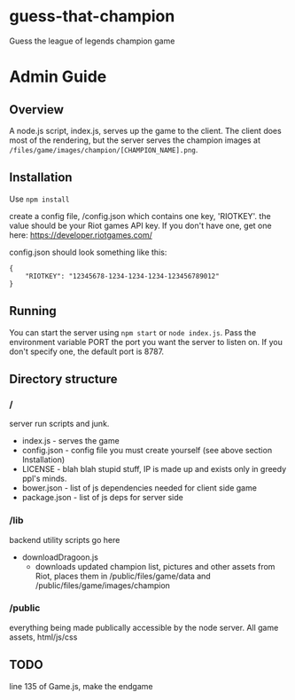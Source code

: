 # guess-that-champion
Guess the league of legends champion game


# Admin Guide

## Overview

A node.js script, index.js, serves up the game to the client. The client does most of the rendering, but the server serves the champion images at `/files/game/images/champion/[CHAMPION_NAME].png`.

## Installation

Use `npm install`

create a config file, /config.json which contains one key, 'RIOTKEY'. the value should be your Riot games API key. If you don't have one, get one here: https://developer.riotgames.com/

config.json should look something like this:

    {
        "RIOTKEY": "12345678-1234-1234-1234-123456789012"
    }

## Running

You can start the server using `npm start` or `node index.js`. Pass the environment variable PORT the port you want the server to listen on. If you don't specify one, the default port is 8787.

## Directory structure

### /

server run scripts and junk.

  - index.js - serves the game
  - config.json - config file you must create yourself (see above section Installation)
  - LICENSE - blah blah stupid stuff, IP is made up and exists only in greedy ppl's minds.
  - bower.json - list of js dependencies needed for client side game
  - package.json - list of js deps for server side

### /lib

backend utility scripts go here

  - downloadDragoon.js
    - downloads updated champion list, pictures and other assets from Riot, places them in /public/files/game/data and /public/files/game/images/champion

### /public

everything being made publically accessible by the node server. All game assets, html/js/css


## TODO

line 135 of Game.js, make the endgame